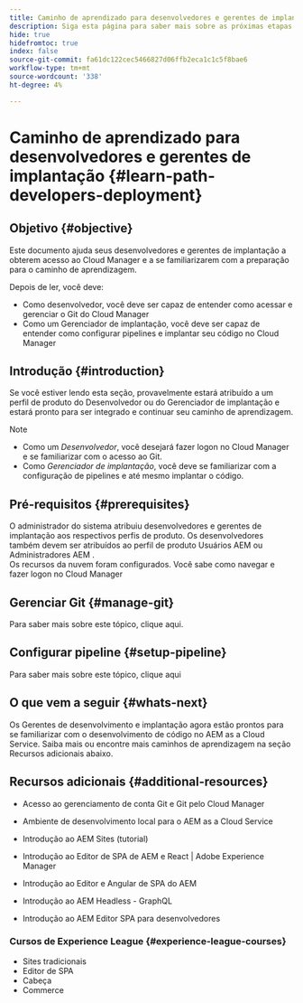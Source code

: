 ```yaml
---
title: Caminho de aprendizado para desenvolvedores e gerentes de implantação
description: Siga esta página para saber mais sobre as próximas etapas após obter acesso, se você for um desenvolvedor ou um gerente de implantação
hide: true
hidefromtoc: true
index: false
source-git-commit: fa61dc122cec5466827d06ffb2eca1c1c5f8bae6
workflow-type: tm+mt
source-wordcount: '338'
ht-degree: 4%

---
```


# Caminho de aprendizado para desenvolvedores e gerentes de implantação {#learn-path-developers-deployment}

## Objetivo {#objective}

Este documento ajuda seus desenvolvedores e gerentes de implantação a obterem acesso ao Cloud Manager e a se familiarizarem com a preparação para o caminho de aprendizagem.

Depois de ler, você deve:

* Como desenvolvedor, você deve ser capaz de entender como acessar e gerenciar o Git do Cloud Manager
* Como um Gerenciador de implantação, você deve ser capaz de entender como configurar pipelines e implantar seu código no Cloud Manager

## Introdução {#introduction}

Se você estiver lendo esta seção, provavelmente estará atribuído a um perfil de produto do Desenvolvedor ou do Gerenciador de implantação e estará pronto para ser integrado e continuar seu caminho de aprendizagem.

>[!NOTE]
>* Como um *Desenvolvedor*, você desejará fazer logon no Cloud Manager e se familiarizar com o acesso ao Git.
>* Como *Gerenciador de implantação*, você deve se familiarizar com a configuração de pipelines e até mesmo implantar o código.


## Pré-requisitos {#prerequisites}

O administrador do sistema atribuiu desenvolvedores e gerentes de implantação aos respectivos perfis de produto. Os desenvolvedores também devem ser atribuídos ao perfil de produto Usuários AEM ou Administradores AEM .\
Os recursos da nuvem foram configurados.
Você sabe como navegar e fazer logon no Cloud Manager

## Gerenciar Git {#manage-git}

Para saber mais sobre este tópico, clique aqui.

## Configurar pipeline {#setup-pipeline}

Para saber mais sobre este tópico, clique aqui

## O que vem a seguir {#whats-next}

Os Gerentes de desenvolvimento e implantação agora estão prontos para se familiarizar com o desenvolvimento de código no AEM as a Cloud Service. Saiba mais ou encontre mais caminhos de aprendizagem na seção Recursos adicionais abaixo.

## Recursos adicionais {#additional-resources}

* Acesso ao gerenciamento de conta Git e Git pelo Cloud Manager

* Ambiente de desenvolvimento local para o AEM as a Cloud Service

* Introdução ao AEM Sites (tutorial)

* Introdução ao Editor de SPA de AEM e React | Adobe Experience Manager

* Introdução ao Editor e Angular de SPA do AEM

* Introdução ao AEM Headless - GraphQL

* Introdução ao AEM Editor SPA para desenvolvedores

### Cursos de Experience League {#experience-league-courses}

* Sites tradicionais
* Editor de SPA
* Cabeça
* Commerce
